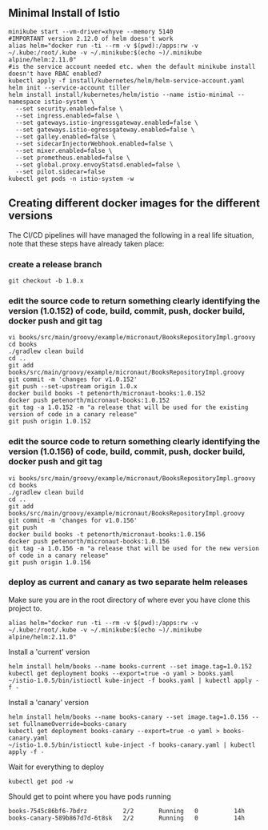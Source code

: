 ## Minimal Install of Istio

    minikube start --vm-driver=xhyve --memory 5140
    #IMPORTANT version 2.12.0 of helm doesn't work
    alias helm="docker run -ti --rm -v $(pwd):/apps:rw -v ~/.kube:/root/.kube -v ~/.minikube:$(echo ~)/.minikube alpine/helm:2.11.0"
    #is the service account needed etc. when the default minikube install doesn't have RBAC enabled?
    kubectl apply -f install/kubernetes/helm/helm-service-account.yaml
    helm init --service-account tiller
    helm install install/kubernetes/helm/istio --name istio-minimal --namespace istio-system \
      --set security.enabled=false \
      --set ingress.enabled=false \
      --set gateways.istio-ingressgateway.enabled=false \
      --set gateways.istio-egressgateway.enabled=false \
      --set galley.enabled=false \
      --set sidecarInjectorWebhook.enabled=false \
      --set mixer.enabled=false \
      --set prometheus.enabled=false \
      --set global.proxy.envoyStatsd.enabled=false \
      --set pilot.sidecar=false
    kubectl get pods -n istio-system -w

## Creating different docker images for the different versions

The CI/CD pipelines will have managed the following in a real life situation, note that these steps have already taken place:

### create a release branch

    git checkout -b 1.0.x

### edit the source code to return something clearly identifying the version (1.0.152) of code, build, commit, push, docker build, docker push and git tag

    vi books/src/main/groovy/example/micronaut/BooksRepositoryImpl.groovy 
    cd books
    ./gradlew clean build
    cd ..
    git add books/src/main/groovy/example/micronaut/BooksRepositoryImpl.groovy   
    git commit -m 'changes for v1.0.152'
    git push --set-upstream origin 1.0.x
    docker build books -t petenorth/micronaut-books:1.0.152
    docker push petenorth/micronaut-books:1.0.152
    git tag -a 1.0.152 -m "a release that will be used for the existing version of code in a canary release"
    git push origin 1.0.152

### edit the source code to return something clearly identifying the version (1.0.156) of code, build, commit, push, docker build, docker push and git tag

    vi books/src/main/groovy/example/micronaut/BooksRepositoryImpl.groovy 
    cd books
    ./gradlew clean build
    cd ..
    git add books/src/main/groovy/example/micronaut/BooksRepositoryImpl.groovy 
    git commit -m 'changes for v1.0.156'
    git push
    docker build books -t petenorth/micronaut-books:1.0.156
    docker push petenorth/micronaut-books:1.0.156
    git tag -a 1.0.156 -m "a release that will be used for the new version of code in a canary release"
    git push origin 1.0.156

### deploy as current and canary as two separate helm releases

Make sure you are in the root directory of where ever you have clone this project to.

    alias helm="docker run -ti --rm -v $(pwd):/apps:rw -v ~/.kube:/root/.kube -v ~/.minikube:$(echo ~)/.minikube alpine/helm:2.11.0"

Install a 'current' version

    helm install helm/books --name books-current --set image.tag=1.0.152
    kubectl get deployment books --export=true -o yaml > books.yaml
    ~/istio-1.0.5/bin/istioctl kube-inject -f books.yaml | kubectl apply -f -

Install a 'canary' version

    helm install helm/books --name books-canary --set image.tag=1.0.156 --set fullnameOverride=books-canary
    kubectl get deployment books-canary --export=true -o yaml > books-canary.yaml
    ~/istio-1.0.5/bin/istioctl kube-inject -f books-canary.yaml | kubectl apply -f -

Wait for everything to deploy

    kubectl get pod -w
    
Should get to point where you have pods running

    books-7545c86bf6-7bdrz          2/2       Running   0          14h
    books-canary-589b867d7d-6t8sk   2/2       Running   0          14h
